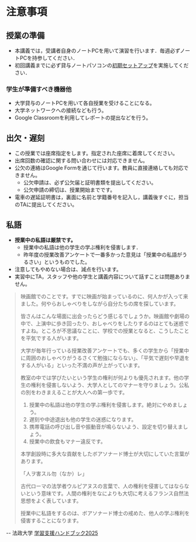 # 注意事項

## 授業の準備

- 本講義では，受講者自身のノートPCを用いて演習を行います．毎週必ずノートPCを持参してください．
- 初回講義までに必ず貸与ノートパソコンの[初期セットアップ](https://kedu2025.ws.hosei.ac.jp/preparation/)を実施してください．
  
### 学生が準備すべき機器他

- 大学貸与のノートPCを用いて各自授業を受けることになる。
- 大学ネットワークへの接続なども行う。
- Google Classroomを利用してレポートの提出などを行う。

## 出欠・遅刻

- この授業では座席指定をします。指定された座席に着席してください。
- 出席回数の確認に関する問い合わせには対応できません。
- 公欠の連絡はGoogle Formを通じて行います。教員に直接連絡しても対応できません。
  - 公欠申請は、必ず公欠届と証明書類を提出してください。
  - 公欠申請の締切は、授業開始までです。
- 電車の遅延証明書は，裏面に名前と学籍番号を記入し，講義後すぐに，担当のTAに提出してください。

## 私語

- **授業中の私語は厳禁です。**
  - 授業中の私語は他の学生の学ぶ権利を侵害します．
  - 昨年度の授業改善アンケートで一番多かった意見は「授業中の私語がうるさい」というものでした。
- 注意してもやめない場合は、減点を行います。
- 実習中にTA，スタッフや他の学生と講義内容について話すことは問題ありません。

> 映画館でのことです。すでに映画が始まっているのに、何人かが入って来ました。何やらおしゃべりをしながら自分たちの席を探しています。
> 
> 皆さんはこんな場面に出会ったらどう感じるでしょうか。映画館や劇場の中で、上演中に歩き回ったり、おしゃべりをしたりするのはとても迷惑ですよね。ところが不思議なことに、学校での授業となると、こうしたことを平気でする人がいます。
> 
> 大学が毎年行っている授業改善アンケートでも、多くの学生から「授業中に周囲のおしゃべりがうるさくて勉強にならない」、「平気で遅刻や早退をする人がいる」といった不満の声が上がっています。
> 
> 教室の中では学びたいという学生の権利が何よりも優先されます。他の学生の権利を侵害しないよう、大学人としてのマナーを守りましょう。公私の別をわきまえることが大人への第一歩です。
>
> 1. 授業中の私語は他の学生の学ぶ権利を侵害します。絶対にやめましょう。
> 2. 遅刻や中途退出も他の学生の迷惑になります。
> 3. 携帯電話の呼び出し音や振動音が鳴らないよう、設定を切り替えましょう。
> 4. 授業中の飲食もマナー違反です。
>
> 本学創設時に多大な貢献をしたボアソナード博士が大切にしていた言葉があります。
> 
> 「人ヲ害スル勿（なか）レ」
> 
> 古代ローマの法学者ウルピアヌスの言葉で、人の権利を侵害してはならないという意味です。人間の権利をなによりも大切に考えるフランス自然法思想をよく表しています。
> 
> 授業中に私語をするのは、ボアソナード博士の戒めた、他人の学ぶ権利を侵害することになります。

-- 法政大学 [学習支援ハンドブック2025](https://hosei-hondana.actibookone.com/content/detail?param=eyJjb250ZW50TnVtIjo5NzcwNywiY2F0ZWdvcnlOdW0iOjY4MTV9&pNo=1)

## 